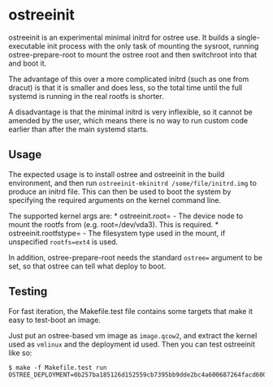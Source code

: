 # ostreeinit

ostreeinit is an experimental minimal initrd for ostree use. It builds
a single-executable init process with the only task of mounting the
sysroot, running ostree-prepare-root to mount the ostree root and then
switchroot into that and boot it.

The advantage of this over a more complicated initrd (such as one from
dracut) is that it is smaller and does less, so the total time until
the full systemd is running in the real rootfs is shorter.

A disadvantage is that the minimal initrd is very inflexible, so it
cannot be amended by the user, which means there is no way to run
custom code earlier than after the main systemd starts.

## Usage

The expected usage is to install ostree and ostreeinit in the build
environment, and then run `ostreeinit-mkinitrd /some/file/initrd.img`
to produce an initrd file. This can then be used to boot the system
by specifying the required arguments on the kernel command line.

The supported kernel args are:
    * ostreeinit.root= - The device node to mount the rootfs from (e.g. root=/dev/vda3). This is required.
    * ostreeinit.rootfstype= - The filesystem type used in the mount, if unspecified `rootfs=ext4` is used.

In addition, ostree-prepare-root needs the standard `ostree=` argument
to be set, so that ostree can tell what deploy to boot.

## Testing

For fast iteration, the Makefile.test file contains some targets that
make it easy to test-boot an image.

Just put an ostree-based vm image as `image.qcow2`, and extract the
kernel used as `vmlinux` and the deployment id used. Then you can test
ostreeinit like so:

```
$ make -f Makefile.test run OSTREE_DEPLOYMENT=0b257ba185126d152559cb7395bb9dde2bc4a600687264facd600eebe504eca5
```
